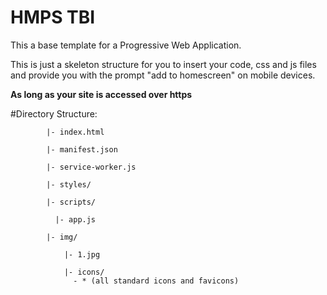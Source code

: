 # HMPS TBI
This a base template for a Progressive Web Application.


This is just a skeleton structure for you to insert your code, css and js files and provide you with the prompt "add to homescreen" on mobile devices. 

******As long as your site is accessed over https******

#Directory Structure:

            |- index.html
            
            |- manifest.json
            
            |- service-worker.js
            
            |- styles/
            
            |- scripts/

              |- app.js

            |- img/    

                |- 1.jpg

                |- icons/
                  - * (all standard icons and favicons)

